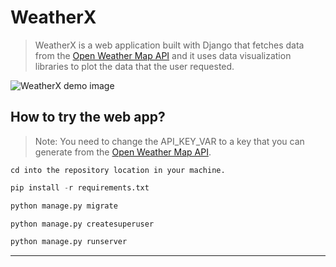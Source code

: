 # WeatherX
> WeatherX is a web application built with Django that fetches data from the [Open Weather Map API](https://openweathermap.org/api) and it uses data visualization libraries to plot the data that the user requested.

![WeatherX demo image](https://i.ibb.co/MMGzBKJ/weather-XX.png)

How to try the web app?
------
> Note: You need to change the API_KEY_VAR to a key that you can generate from the [Open Weather Map API](https://openweathermap.org/api).
```
cd into the repository location in your machine.
```
```python
pip install -r requirements.txt
```
```python
python manage.py migrate
```
```python
python manage.py createsuperuser
```
```python
python manage.py runserver
```
---
